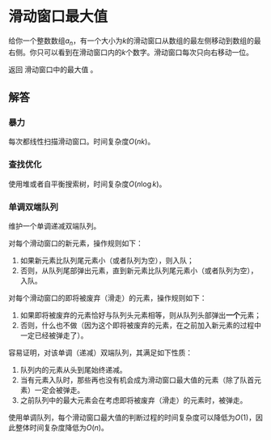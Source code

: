 # 滑动窗口最大值

给你一个整数数组$a_n$，有一个大小为$k$的滑动窗口从数组的最左侧移动到数组的最右侧。你只可以看到在滑动窗口内的$k$个数字。滑动窗口每次只向右移动一位。

返回 滑动窗口中的最大值 。

## 解答

### 暴力

每次都线性扫描滑动窗口。时间复杂度$O(nk)$。

### 查找优化

使用堆或者自平衡搜索树，时间复杂度$O(n\log k)$。

### 单调双端队列

维护一个单调递减双端队列。

对每个滑动窗口的新元素，操作规则如下：

1. 如果新元素比队列尾元素小（或者队列为空），则入队；
2. 否则，从队列尾部弹出元素，直到新元素比队列尾元素小（或者队列为空），入队。

对每个滑动窗口的即将被废弃（滑走）的元素，操作规则如下：

1. 如果即将被废弃的元素恰好与队列头元素相等，则从队列头部弹出**一个**元素；
2. 否则，什么也不做（因为这个即将被废弃的元素，在之前加入新元素的过程中一定已经被弹走了）。

容易证明，对该单调（递减）双端队列，其满足如下性质：

1. 队列内的元素从头到尾始终递减。
2. 当有元素入队时，那些再也没有机会成为滑动窗口最大值的元素（除了队首元素）一定会被弹走。
3. 之前队列中的最大元素会在考虑即将被废弃（滑走）的元素时，被弹走。

使用单调队列，每个滑动窗口最大值的判断过程的时间复杂度可以降低为$O(1)$，因此整体时间复杂度降低为$O(n)$。
